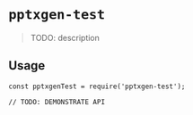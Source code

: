 # `pptxgen-test`

> TODO: description

## Usage

```
const pptxgenTest = require('pptxgen-test');

// TODO: DEMONSTRATE API
```
